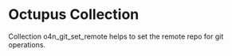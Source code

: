 # Octupus Collection 

Collection o4n_git_set_remote helps to set the remote repo for git operations.
